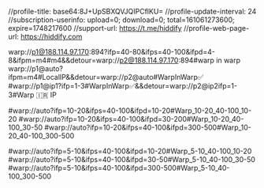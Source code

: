 //profile-title: base64:8J+UpSBXQVJQIPCflKU=
//profile-update-interval: 24
//subscription-userinfo: upload=0; download=0; total=161061273600; expire=1748217600
//support-url: https://t.me/hiddify
//profile-web-page-url: https://hiddify.com

warp://p1@188.114.97.170:894?ifp=40-80&ifps=40-100&ifpd=4-8&ifpm=m4#m4&&detour=warp://p2@188.114.97.170:894#warp in warp
warp://p1@auto?ifpm=m4#LocalIP&&detour=warp://p2@auto#WarpInWarp✅
#warp://p1@ip1?ifp=1-3#WarpInWarp✅&&detour=warp://p2@ip2ifp=1-3#Warp 🇮🇷 IP

#warp://auto?ifp=10-20&ifps=40-100&ifpd=10-20#Warp_10-20_40-100_10-20
#warp://auto?ifp=10-20&ifps=40-100&ifpd=30-200#Warp_10-20_40-100_30-50
#warp://auto?ifp=10-20&ifps=40-100&ifpd=300-500#Warp_10-20_40-100_300-500

#warp://auto?ifp=5-10&ifps=40-100&ifpd=10-20#Warp_5-10_40-100_10-20
#warp://auto?ifp=5-10&ifps=40-100&ifpd=30-50#Warp_5-10_40-100_30-50
#warp://auto?ifp=5-10&ifps=40-100&ifpd=300-500#Warp_5-10_40-100_300-500
